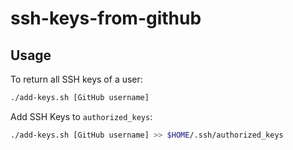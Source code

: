 # ssh-keys-from-github

## Usage

To return all SSH keys of a user:

```sh
./add-keys.sh [GitHub username]
```

Add SSH Keys to `authorized_keys`:

```sh
./add-keys.sh [GitHub username] >> $HOME/.ssh/authorized_keys
```
